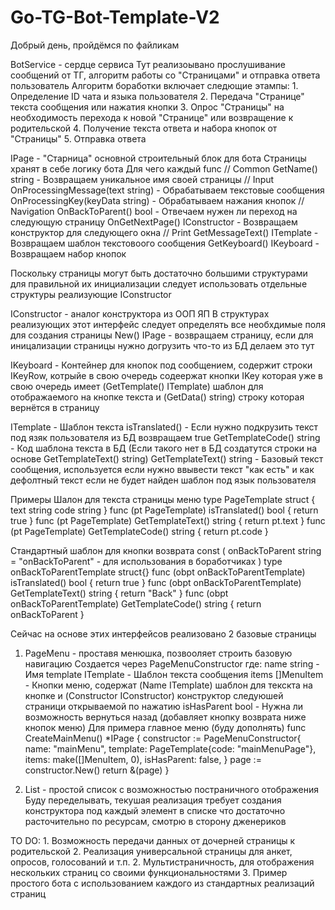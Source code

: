 # Go-TG-Bot-Template-V2

Добрый день, пройдёмся по файликам

BotService - сердце сервиса
  Тут реализоывано прослушивание сообщений от ТГ, алгоритм работы со "Страницами" и отправка ответа пользователь
  Алгоритм боработки включает следющие этампы:
    1. Определение ID чата и языка пользователя
    2. Передача "Странице" текста сообщения или нажатия кнопки
    3. Опрос "Страницы" на необходимость перехода к новой "Странице" или возвращение к родительской
    4. Получение текста ответа и набора кнопок от "Страницы"
    5. Отправка ответа
  

IPage - "Старница" основной строительный блок для бота
  Страницы хранят в себе логику бота
  Для чего каждый func
    // Common
  	GetName() string - Возвращаем уникальное имя своей страницы
  	// Input
  	OnProcessingMessage(text string) - Обрабатываем текстовые сообщения
  	OnProcessingKey(keyData string)  - Обрабатываем нажания кнопок
  	// Navigation
  	OnBackToParent() bool        - Отвечаем нужен ли переход на следующую страницу
  	OnGetNextPage() IConstructor - Возвращаем конструктор для следующего окна
  	// Print
  	GetMessageText() ITemplate - Возвращаем шаблон текстовоого сообщения 
  	GetKeyboard() IKeyboard    - Возвращаем набор кнопок

  Поскольку страницы могут быть достаточно большими структурами для правильной их инициализации следует использовать отдельные структуры реализующие IConstructor

IConstructor - аналог конструктора из ООП ЯП
  В структурах реализующих этот интерфейс следует определять все необхдимые поля для создания страницы
  New() IPage - возвращаем страницу, если для иницализации страницы нужно догрузить что-то из БД делаем это тут

IKeyboard - Контейнер для кнопок под сообщением, содержит строки IKeyRow, котрыйе в свою очередь содеержат кнопки IKey которая уже в свою очередь имеет (GetTemplate() ITemplate) шаблон для отображаемого на кнопке текста и (GetData() string) строку которая вернётся в страницу 

ITemplate - Шаблон текста
  isTranslated() - Если нужно подкрузить текст под язяк пользователя из БД возвращаем true
  GetTemplateCode() string - Код шаблона текста в БД (Если такого нет в БД создатутся строки на основе GetTemplateText() string)
  GetTemplateText() string - Базовый текст сообщения, используется если нужно ввывести текст "как есть" и как дефолтный текст если не будет найден шаблон под язык пользователя

Примеры
  Шалон для текста страницы меню
  type PageTemplate struct {
    text string
    code string
  }
  func (pt PageTemplate) isTranslated() bool { return true }
  func (pt PageTemplate) GetTemplateText() string { return pt.text }
  func (pt PageTemplate) GetTemplateCode() string { return pt.code }

  Стандартный шаблон для кнопки возврата
  const (
	  onBackToParent string = "onBackToParent" - для использования в боработчиках
  )
  type onBackToParentTemplate struct{}
  func (obpt onBackToParentTemplate) isTranslated() bool { return true }
  func (obpt onBackToParentTemplate) GetTemplateText() string { return "Back" }
  func (obpt onBackToParentTemplate) GetTemplateCode() string { return onBackToParent }

Сейчас на основе этих интерфейсов реализовано 2 базовые страницы
  1. PageMenu - проставя менюшка, позвооляет строить базовую навигацию
    Создается через PageMenuConstructor где:
  	  name        string      - Имя
  	  template    ITemplate   - Шаблон текста сообщения
  	  items       []MenuItem  - Кнопки меню, содержат (Name ITemplate) шаблон для текскта на кнопке и (Constructor IConstructor) конструктор следуюшей страници открываемой по нажатию
  	  isHasParent bool        - Нужна ли возможность вернуться назад (добавляет кнопку возврата ниже кнопок меню)
    Для примера главное меню (буду дополнять)
    func CreateMainMenu() *IPage {
    	constructor := PageMenuConstructor{
    		name:        "mainMenu",
    		template:    PageTemplate{code: "mainMenuPage"},
    		items:       make([]MenuItem, 0),
    		isHasParent: false,
    	}
    	page := constructor.New()
    	return &(page)
    }

  2. List - простой список с возможностью постраничного отображения
    Буду переделывать, текушая реализация требует создания конструктора под каждый элемент в списке что достаточно расточительно по ресурсам, смотрю в сторону дженериков

  TO DO:
    1. Возможность передачи данных от дочерней страницы к родительской
    2. Реализация универсальной страницы для анкет, опросов, голосований и т.п.
    2. Мультистраничность, для отображения нескольких страниц со своими функциональностями
    3. Пример простого бота с использованием каждого из стандартных реализаций страниц
